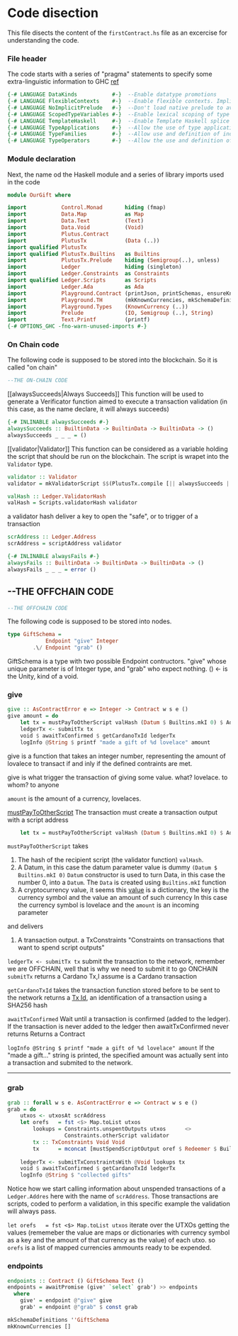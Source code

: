 # Code disection

This file disects the content of the `firstContract.hs` file as an excercise for understanding the code. 


### File header 
The code starts with a series of "pragma" statements to specify some extra-linguistic information to GHC [ref](https://stackoverflow.com/questions/22773699/purpose-of-in-haskell) 

```haskell
{-# LANGUAGE DataKinds           #-}  --Enable datatype promotions
{-# LANGUAGE FlexibleContexts    #-}  --Enable flexible contexts. Implied by ImplicitParams
{-# LANGUAGE NoImplicitPrelude   #-}  --Don't load native prelude to avoid conflict with PlutusTx.Prelude
{-# LANGUAGE ScopedTypeVariables #-}  --Enable lexical scoping of type variables explicit introduced with forall
{-# LANGUAGE TemplateHaskell     #-}  --Enable Template Haskell splice and quotation syntax
{-# LANGUAGE TypeApplications    #-}  --Allow the use of type application syntax https://gitlab.haskell.org/ghc/ghc/-/wikis/type-application
{-# LANGUAGE TypeFamilies        #-}  --Allow use and definition of indexed type and data families
{-# LANGUAGE TypeOperators       #-}  --Allow the use and definition of types with operator names
```
### Module declaration

Next, the name od the Haskell module and a series of library imports used in the code
```haskell
module OurGift where

import           Control.Monad       hiding (fmap)
import           Data.Map            as Map
import           Data.Text           (Text)
import           Data.Void           (Void)
import           Plutus.Contract
import           PlutusTx            (Data (..))
import qualified PlutusTx
import qualified PlutusTx.Builtins   as Builtins
import           PlutusTx.Prelude    hiding (Semigroup(..), unless)
import           Ledger              hiding (singleton)
import           Ledger.Constraints  as Constraints
import qualified Ledger.Scripts      as Scripts
import           Ledger.Ada          as Ada
import           Playground.Contract (printJson, printSchemas, ensureKnownCurrencies, stage)
import           Playground.TH       (mkKnownCurrencies, mkSchemaDefinitions)
import           Playground.Types    (KnownCurrency (..))
import           Prelude             (IO, Semigroup (..), String)
import           Text.Printf         (printf)
{-# OPTIONS_GHC -fno-warn-unused-imports #-}
```


### On Chain code

The following code is supposed to be stored into the blockchain. So it is called "on chain" 

```haskell
--THE ON-CHAIN CODE
```

[[alwaysSucceeds|Always Succeeds]]
This function will be used to generate a Verificator function aimed to execute a transaction validation (in this case, as the name declare, it will always succeeds)
```haskell
{-# INLINABLE alwaysSucceeds #-} 
alwaysSucceeds :: BuiltinData -> BuiltinData -> BuiltinData -> () 
alwaysSucceeds _ _ _ = () 
```

[[validator|Validator]]
This function can be considered as a variable holding the script that should be run on the blockchain.
The script is wrapet into the `Validator` type.
```haskell
validator :: Validator
validator = mkValidatorScript $$(PlutusTx.compile [|| alwaysSucceeds ||])  
```

```haskell
valHash :: Ledger.ValidatorHash
valHash = Scripts.validatorHash validator  
```

a validator hash deliver a key to open the "safe", or to trigger of a transaction

```haskell
scrAddress :: Ledger.Address
scrAddress = scriptAddress validator
```

```haskell
{-# INLINABLE alwaysFails #-}
alwaysFails :: BuiltinData -> BuiltinData -> BuiltinData -> ()   
alwaysFails _ _ _ = error () 
```

## --THE OFFCHAIN CODE
```haskell
--THE OFFCHAIN CODE
```
The following code is supposed to be stored into nodes.

```haskell
type GiftSchema =
            Endpoint "give" Integer  
        .\/ Endpoint "grab" ()
```
GiftSchema is a type with two possible Endpoint contructors. "give" whose unique parameter is of Integer type, and "grab" who expect nothing.
() <- is the Unity, kind of a void.


### give
```haskell
give :: AsContractError e => Integer -> Contract w s e ()
give amount = do
    let tx = mustPayToOtherScript valHash (Datum $ Builtins.mkI 0) $ Ada.lovelaceValueOf amount      
    ledgerTx <- submitTx tx                                                                          
    void $ awaitTxConfirmed $ getCardanoTxId ledgerTx                                               
    logInfo @String $ printf "made a gift of %d lovelace" amount                                     
```
give is a function that takes an integer number, representing the amount of lovalece to transact if and inly if the defined contraints are met.

give is what trigger the transaction of giving some value. 
	what? lovelace. 
	to whom? to anyone
	
`amount` is the amount of a currency, lovelaces.

[mustPayToOtherScript](https://playground.plutus.iohkdev.io/doc/haddock/plutus-ledger-constraints/html/src/Ledger.Constraints.TxConstraints.html#:~:text=key%20address.%0A%20%20%20%20%7C-,MustPayToOtherScript,-ValidatorHash%20Datum%20Value)
The transaction must create a transaction output with a script address
```haskell
    let tx = mustPayToOtherScript valHash (Datum $ Builtins.mkI 0) $ Ada.lovelaceValueOf amount      
```

`mustPayToOtherScript` 
takes 

1. The hash of the recipient script (the validator function) `valHash`.
2. A Datum, in this case the datum parameter value is dummy `(Datum $ Builtins.mkI 0)`
    `Datum` constructor is used to turn Data, in this case the number 0, into a `Datum`. The `Data` is created using `Builtins.mkI` function
3. A cryptocurrency value, it seems this [value](https://playground.plutus.iohkdev.io/doc/haddock/plutus-ledger-api/html/Plutus-V1-Ledger-Value.html#t:Value) is a dictionary, the key is the currency symbol and the value an amount of such currency
    In this case the currency symbol is lovelace and the `amount` is an incoming parameter

and delivers

1. A transaction output. a TxConstraints [](https://playground.plutus.iohkdev.io/doc/haddock/plutus-ledger-constraints/html/src/Ledger.Constraints.TxConstraints.html#TxConstraint)
    "Constraints on transactions that want to spend script outputs"

`ledgerTx <- submitTx tx`
submit the transaction to the network, remember we are OFFCHAIN, well that is why we need to submit it to go ONCHAIN 
`submitTx` returns a Cardano Tx,I assume is a Cardano transaction

`getCardanoTxId` 
    takes the transaction function stored before to be sent to the network
    returns a [Tx Id](https://playground.plutus.iohkdev.io/doc/haddock/plutus-ledger-api/html/Plutus-V1-Ledger-TxId.html), an identification of a transaction using a SHA256 hash

`awaitTxConfirmed`
    Wait until a transaction is confirmed (added to the ledger). If the transaction is never added to the ledger then awaitTxConfirmed never returns
    Returns a Contract

`logInfo @String $ printf "made a gift of %d lovelace" amount`
    If the "made a gift..." string is printed, the specified amount was actually sent into a transaction and submited to the network.


--- 

### grab
```haskell
grab :: forall w s e. AsContractError e => Contract w s e ()                                     
grab = do
    utxos <- utxosAt scrAddress                                                                      -- This will find all UTXOs that sit at the script address
    let orefs   = fst <$> Map.toList utxos                                                           -- This get all the references of the UTXOs
        lookups = Constraints.unspentOutputs utxos      <>                                           -- Tell where to find all the UTXOS
                  Constraints.otherScript validator                                                  -- and inform about the actual validator (the spending tx needs to provide the actual validator)
        tx :: TxConstraints Void Void                                                            
        tx      = mconcat [mustSpendScriptOutput oref $ Redeemer $ Builtins.mkI 17 | oref <- orefs]  -- Define the TX giving constrains, one for each UTXO sitting on this addrs,
                                                                                                     -- must provide a redeemer (ignored in this case)
    ledgerTx <- submitTxConstraintsWith @Void lookups tx                                             -- Allow the wallet to construct the tx with the necesary information
    void $ awaitTxConfirmed $ getCardanoTxId ledgerTx                                                -- Wait for confirmation
    logInfo @String $ "collected gifts"                                                              -- Log information 
```

Notice how we start calling information about unspended transactions of a `Ledger.Addres` here with the name of `scrAddress`. Those transactions are scripts, coded to perform a validation, in this specific example the validation will always pass.

`let orefs   = fst <$> Map.toList utxos` iterate over the UTXOs getting the values (rememeber the value are maps or dictionaries with currency symbol as a key and the amount of that currency as the value) of each utxo. so `orefs` is a list of mapped currencies ammounts ready to be expended.

### endpoints
```haskell
endpoints :: Contract () GiftSchema Text ()
endpoints = awaitPromise (give' `select` grab') >> endpoints                                         -- Asynchronously wait for the endpoints interactions from the wallet
  where                                                                                              -- and recursively wait for the endpoints all over again
    give' = endpoint @"give" give                                                                    -- block until give
    grab' = endpoint @"grab" $ const grab                                                            -- block until grab
```

```haskell
mkSchemaDefinitions ''GiftSchema                                                                     -- Generate the Schema for that
mkKnownCurrencies []                                                                                 -- MakeKnown currencies for the playground to have some ADA available
```